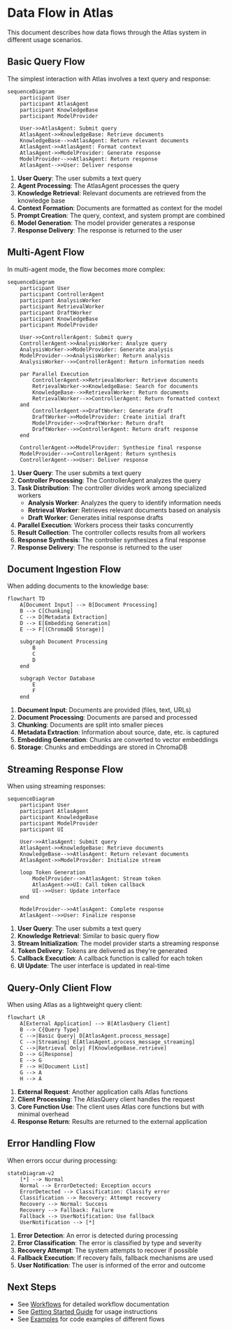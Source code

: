 # Data Flow in Atlas

This document describes how data flows through the Atlas system in different usage scenarios.

## Basic Query Flow

The simplest interaction with Atlas involves a text query and response:

```mermaid
sequenceDiagram
    participant User
    participant AtlasAgent
    participant KnowledgeBase
    participant ModelProvider

    User->>AtlasAgent: Submit query
    AtlasAgent->>KnowledgeBase: Retrieve documents
    KnowledgeBase-->>AtlasAgent: Return relevant documents
    AtlasAgent->>AtlasAgent: Format context
    AtlasAgent->>ModelProvider: Generate response
    ModelProvider-->>AtlasAgent: Return response
    AtlasAgent-->>User: Deliver response
```

1. **User Query**: The user submits a text query
2. **Agent Processing**: The AtlasAgent processes the query
3. **Knowledge Retrieval**: Relevant documents are retrieved from the knowledge base
4. **Context Formation**: Documents are formatted as context for the model
5. **Prompt Creation**: The query, context, and system prompt are combined
6. **Model Generation**: The model provider generates a response
7. **Response Delivery**: The response is returned to the user

## Multi-Agent Flow

In multi-agent mode, the flow becomes more complex:

```mermaid
sequenceDiagram
    participant User
    participant ControllerAgent
    participant AnalysisWorker
    participant RetrievalWorker
    participant DraftWorker
    participant KnowledgeBase
    participant ModelProvider

    User->>ControllerAgent: Submit query
    ControllerAgent->>AnalysisWorker: Analyze query
    AnalysisWorker->>ModelProvider: Generate analysis
    ModelProvider-->>AnalysisWorker: Return analysis
    AnalysisWorker-->>ControllerAgent: Return information needs

    par Parallel Execution
        ControllerAgent->>RetrievalWorker: Retrieve documents
        RetrievalWorker->>KnowledgeBase: Search for documents
        KnowledgeBase-->>RetrievalWorker: Return documents
        RetrievalWorker-->>ControllerAgent: Return formatted context
    and
        ControllerAgent->>DraftWorker: Generate draft
        DraftWorker->>ModelProvider: Create initial draft
        ModelProvider-->>DraftWorker: Return draft
        DraftWorker-->>ControllerAgent: Return draft response
    end

    ControllerAgent->>ModelProvider: Synthesize final response
    ModelProvider-->>ControllerAgent: Return synthesis
    ControllerAgent-->>User: Deliver response
```

1. **User Query**: The user submits a text query
2. **Controller Processing**: The ControllerAgent analyzes the query
3. **Task Distribution**: The controller divides work among specialized workers
   - **Analysis Worker**: Analyzes the query to identify information needs
   - **Retrieval Worker**: Retrieves relevant documents based on analysis
   - **Draft Worker**: Generates initial response drafts
4. **Parallel Execution**: Workers process their tasks concurrently
5. **Result Collection**: The controller collects results from all workers
6. **Response Synthesis**: The controller synthesizes a final response
7. **Response Delivery**: The response is returned to the user

## Document Ingestion Flow

When adding documents to the knowledge base:

```mermaid
flowchart TD
    A[Document Input] --> B[Document Processing]
    B --> C[Chunking]
    C --> D[Metadata Extraction]
    D --> E[Embedding Generation]
    E --> F[(ChromaDB Storage)]

    subgraph Document Processing
        B
        C
        D
    end

    subgraph Vector Database
        E
        F
    end
```

1. **Document Input**: Documents are provided (files, text, URLs)
2. **Document Processing**: Documents are parsed and processed
3. **Chunking**: Documents are split into smaller pieces
4. **Metadata Extraction**: Information about source, date, etc. is captured
5. **Embedding Generation**: Chunks are converted to vector embeddings
6. **Storage**: Chunks and embeddings are stored in ChromaDB

## Streaming Response Flow

When using streaming responses:

```mermaid
sequenceDiagram
    participant User
    participant AtlasAgent
    participant KnowledgeBase
    participant ModelProvider
    participant UI

    User->>AtlasAgent: Submit query
    AtlasAgent->>KnowledgeBase: Retrieve documents
    KnowledgeBase-->>AtlasAgent: Return relevant documents
    AtlasAgent->>ModelProvider: Initialize stream

    loop Token Generation
        ModelProvider-->>AtlasAgent: Stream token
        AtlasAgent->>UI: Call token callback
        UI-->>User: Update interface
    end

    ModelProvider-->>AtlasAgent: Complete response
    AtlasAgent-->>User: Finalize response
```

1. **User Query**: The user submits a text query
2. **Knowledge Retrieval**: Similar to basic query flow
3. **Stream Initialization**: The model provider starts a streaming response
4. **Token Delivery**: Tokens are delivered as they're generated
5. **Callback Execution**: A callback function is called for each token
6. **UI Update**: The user interface is updated in real-time

## Query-Only Client Flow

When using Atlas as a lightweight query client:

```mermaid
flowchart LR
    A[External Application] --> B[AtlasQuery Client]
    B --> C{Query Type}
    C -->|Basic Query| D[AtlasAgent.process_message]
    C -->|Streaming| E[AtlasAgent.process_message_streaming]
    C -->|Retrieval Only| F[KnowledgeBase.retrieve]
    D --> G[Response]
    E --> G
    F --> H[Document List]
    G --> A
    H --> A
```

1. **External Request**: Another application calls Atlas functions
2. **Client Processing**: The AtlasQuery client handles the request
3. **Core Function Use**: The client uses Atlas core functions but with minimal overhead
4. **Response Return**: Results are returned to the external application

## Error Handling Flow

When errors occur during processing:

```mermaid
stateDiagram-v2
    [*] --> Normal
    Normal --> ErrorDetected: Exception occurs
    ErrorDetected --> Classification: Classify error
    Classification --> Recovery: Attempt recovery
    Recovery --> Normal: Success
    Recovery --> Fallback: Failure
    Fallback --> UserNotification: Use fallback
    UserNotification --> [*]
```

1. **Error Detection**: An error is detected during processing
2. **Error Classification**: The error is classified by type and severity
3. **Recovery Attempt**: The system attempts to recover if possible
4. **Fallback Execution**: If recovery fails, fallback mechanisms are used
5. **User Notification**: The user is informed of the error and outcome

## Next Steps

- See [Workflows](../workflows/query.md) for detailed workflow documentation
- See [Getting Started Guide](../guides/getting_started.md) for usage instructions
- See [Examples](https://github.com/inherent-design/atlas/tree/main/examples) for code examples of different flows

